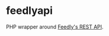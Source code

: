 feedlyapi
=========

PHP wrapper around <a href="http://developer.feedly.com/" target="_blank">Feedly's REST API</a>.
